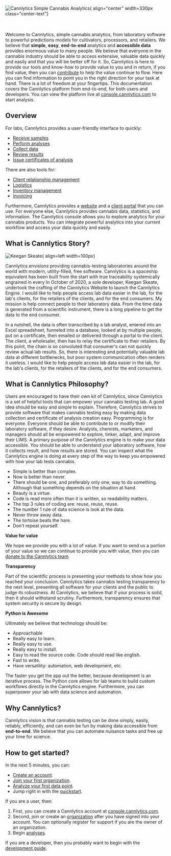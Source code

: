 # &nbsp;

![Cannlytics Simple Cannabis Analytics](../../assets/images/logos/cannlytics_logo_with_phrase.svg){ align="center" width=330px class="center-text"}
<div style="margin-bottom:3rem"></div>

Welcome to Cannlytics, simple cannabis analytics, from laboratory software to powerful predictions models for cultivators, processors, and retailers. We believe that **simple**, **easy**, **end-to-end** analytics and **accessible data** provides enormous value to many people. We believe that everyone in the cannabis industry should be able to access extensive, valuable data quickly and easily and that you will be better off for it. So, Cannlytics is here to provide our tools and know-how to provide value to you and in return, if you find value, then you can [contribute](https://opencollective.com/cannlytics-company) to help the value continue to flow. Here you can find information to point you in the right direction for your task at hand. There is a lot of freedom at your fingertips. This documentation covers the Cannlytics platform from end-to-end, for both users and developers. You can view the platform live at [console.cannlytics.com](https://console.cannlytics.com) to start analysis.

## Overview

For labs, Cannlytics provides a user-friendly interface to quickly:

- [Receive samples](/console/lims/transfers/)
- [Perform analyses](/console/lims/analyses/)
- [Collect data](/console/lims/data-collection/) 
- [Review results](/console/lims/data/data-review/)
- [Issue certificates of analysis](/console/lims/transfers/)

There are also tools for:

- [Client relationship management](/console/lims/clients/)
- [Logistics](/console/lims/logistics/)
- [Inventory management](/console/lims/inventory/)
- [Invoicing](/console/lims/invoicing/)

Furthermore, Cannlytics provides a [website](/website/dev/get-started/) and a [client portal](/console/dev/get-started/) that you can use. For everyone else, Cannlytics provides cannabis data, statistics, and information. The Cannlytics console allows you to explore analytics for your cannabis products. You can integrate powerful analytics into your current workflow and access your data quickly and easily.

## What is Cannlytics Story?

![Keegan Skeate](../../assets/images/illustrations/keeganskeate-robohash-human.png){ align=left width=100px}

Cannlytics envisions providing cannabis-testing laboratories around the world with modern, utility-filled, free software. Cannlytics is a spaceship equivalent has been built from the start with true traceability systemically engrained in every In October of 2020, a sole developer, Keegan Skeate, undertook the crafting of the Cannlytics Website to launch the Cannlytics Engine. I would like to help people access lab data easier in the lab, for the lab's clients, for the retailers of the clients, and for the end consumers. My mission is help connect people to their laboratory data. From the time data is generated from a scientific instrument, there is a long pipeline to get the data to the end consumer.

In a nutshell, the data is often transcribed by a lab analyst, entered into an Excel spreadsheet, funneled into a database, looked at by multiple people, put on a certificate, then emailed or delivered through a portal to the client. The client, a wholesaler, then has to relay the certificate to their retailers. By this point, the chain is so convoluted that consumer's can not quickly review actual lab results. So, there is interesting and potentially valuable lab data at different bottlenecks, but poor system communication often renders it useless. I would like to help people access lab data easier in the lab, for the lab's clients, for the retailers of the clients, and for the end consumers.

## What is Cannlytics Philosophy?

Users are encouraged to have their own kit of Cannlytics, since Cannlytics is a set of helpful tools that can empower your cannabis testing lab. A good idea should be easy and simple to explain. Therefore, Cannlytics strives to provide software that makes cannabis testing easy by making data collection and certificate of analysis creation easy. Programming is for everyone. Everyone should be able to contribute to or modify their laboratory software, if they desire. Analysts, chemists, marketers, and managers should all be empowered to explore, tinker, adapt, and improve their LIMS. A primary purpose of the Cannlytics engine is to make your data accessible. You should be able to understand your laboratory software, how it collects result, and how results are stored. You can inspect what the Cannlytics engine is doing at every step of the way to keep you empowered with how your lab tests cannabis.

- Simple is better than complex.
- Now is better than never.
- There should be one, and preferably only one, way to do something. Although that something depends on the situation at hand.
- Beauty is a virtue.
- Code is read more often than it is written, so readability matters.
- The top 3 rules of coding are: reuse, reuse, reuse.
- The number 1 rule of data science is look at the data.
- Never throw away data.
- The tortoise beats the hare.
- Don't repeat yourself.

**Value for value**

We hope we provide you with a lot of value. If you want to send us a portion of your value so we can continue to provide you with value, then you can <a href="https://www.paypal.com/paypalme/cannlytics">donate to the Cannlytics team</a>.

**Transparency**

Part of the scientific process is presenting your methods to show how you reached your conclusion. Cannlytics takes cannabis testing transparency to the next level, presenting all software for your clients and the public to judge its robustness. At Cannlytics, we believe that if your process is solid, then it should withstand scrutiny. Furthermore, transparency ensures that system security is secure by design.

**Python is Awesome**

Ultimately we believe that technology should be:

- Approachable
- Really easy to learn.
- Really easy to use.
- Really easy to install.
- Easy to read the source code. Code should read like english.
- Fast to write.
- Have versatility: automation, web development, etc.

The faster you get the app out the better, because development is an iterative process. The Python core allows for lab teams to build custom workflows directly in the Cannlytics engine. Furthermore, you can superpower your lab with data science and automation.

## Why Cannlytics?

Cannlytics vision is that cannabis testing can be done simply, easily, reliably, efficiently, and can even be fun by making data accessible from **end-to-end**. We believe that you can automate nuisance tasks and free up your time for science.

## How to get started?

In the next 5 minutes, you can:

- [Create an account](/console/lims/auth/sign-up/).
- [Join your first organization](/console/lims/organizations/).
- [Analyze your first data point](/console/lims/analysis/).
- Jump right in with the [quickstart](/console/quickstart/).

If you are a user, then:

1. First, you can create a Cannlytics account at [console.cannlytics.com](https://console.cannlytics.com).
2. Second, join or create an [organization](/console/lims/organizations/organizations/) after you have signed into your account. You can optionally register for support if you are the owner of an organization.
3. Begin [analyses](/console/lims/analysis/analyses/).

If you are a developer, then you probably want to begin with the [development guide](/about/dev/development/).


<!-- or get pointed to the particular piece of information that you're looking for in the index below. -->
<!-- TODO: Copy and past `mkdocs.yml` index here -->
